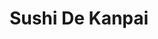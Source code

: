 ---
layout: place
title: "Sushi De Kanpai"
permalink: /maryland/salisbury/sushi-de-kanpai.html
stateAbbr: MD
stateName: Maryland
cityName: Salisbury
seo:
  name: "Sushi De Kanpai"
  type: Restaurant
  links: https://m.facebook.com/SushiDeKanpai/
description: "Innovative sushi & Japanese entrees served with sake & cocktails in a simply appointed space. Sushi De Kanpai serves delicious sushi in Salisbury, Maryland. Try fresh Japanese dishes for a great dining experience. Available for takeout, lunch, and dinner."
place_id: ChIJH0vg28EDuYkRdtGuJBWICCQ
photos:
  - name: >-
      places/ChIJH0vg28EDuYkRdtGuJBWICCQ/photos/AeeoHcJiod0P_0kkCKbgpSSgk8vnwFbyLLe8xXMaG8w-JFAEcIcH34QhwuetU2Gd-aBieh8Z5VlyJSBFHnK-6EpAedml2eNVIJBpcmROGqLWv7weqRP6ciGNYR-aqPma_AOGwGKzgFocq2c4aLyJa7Bm24NgFg7x6_PyLWysisDquYsT0lZSuWGn9wXSDlLmL_UzG5jFF0zaPRIsTRam1p0TvI64BzorbJc9ydCTzGRBV1vSEQj5piUv5RsXShc-m1f95ZmadnJ4htYoyNfSNURclN6CGu6O0FrAk8XRyxsNVcz2UA9jAAsSKDXJpZZdEmC7Ob_XtYgst7iftpqqgOdYDUuLHgVZQBsevBYx_6y2RVLWr91amnM4QK6sPEc-sObflvslMC4Nsm4RIPuqh5O1YpY6ZpCHZg0PIDXPDwX-Hu8
    widthPx: 4030
    heightPx: 2707
    authorAttributions:
      - displayName: Thirty-six Dingo
        uri: https://maps.google.com/maps/contrib/118398733052237490990
        photoUri: >-
          https://lh3.googleusercontent.com/a-/ALV-UjVDhgisWd9BEs4B9pdWyfYWmj1KU2AMWpLbgzf3JRe-Lc_9pjBJ=s100-p-k-no-mo
    flagContentUri: >-
      https://www.google.com/local/imagery/report/?cb_client=maps_api_places.places_api&image_key=!1e10!2sCIHM0ogKEICAgMDIj8HXTA&hl=en-US
    googleMapsUri: >-
      https://www.google.com/maps/place//data=!3m4!1e2!3m2!1sCIHM0ogKEICAgMDIj8HXTA!2e10!4m2!3m1!1s0x89b903c1dbe04b1f:0x2408881524aed176
  - name: >-
      places/ChIJH0vg28EDuYkRdtGuJBWICCQ/photos/AeeoHcL4eqKot2YJfMnIbUvWQCMzCzF6L3HcC7dO1nJWxDpnifP2d9MCOiVzYp1hTMa4EFzhV4DI6cnM8LSnpErNyBf_lMv1V7Y3y-479I9Tagt9xg6qtJ-SSEYPGkQTjyRQcy43JI_dVdAXTZIqmzXAsJHYbSqFA5N8_RhYOKveyb5KRoEIoQ4eIgi6hurD0S5AcWwdbjkSPczWJdjU0T8ukMnxg0wMa_uciP_XZtbrg5zTMc0EPKjQA4-1QM2xrLjX6-gJTsdVUVYBaP4U707QaGWYmlSQ2cmIrU-_Xxgh82BgMQ
    widthPx: 800
    heightPx: 533
    authorAttributions:
      - displayName: Sushi De Kanpai
        uri: https://maps.google.com/maps/contrib/111651103384092599149
        photoUri: >-
          https://lh3.googleusercontent.com/a-/ALV-UjUlYKLn5ytHQi2xkOPTPyQX_FRQQoldFnGN1mH4MGtvW46Pr-U=s100-p-k-no-mo
    flagContentUri: >-
      https://www.google.com/local/imagery/report/?cb_client=maps_api_places.places_api&image_key=!1e10!2sAF1QipPgKRddzpkqKJUavaOw2v0Aol6ukGfrppBo-l19&hl=en-US
    googleMapsUri: >-
      https://www.google.com/maps/place//data=!3m4!1e2!3m2!1sAF1QipPgKRddzpkqKJUavaOw2v0Aol6ukGfrppBo-l19!2e10!4m2!3m1!1s0x89b903c1dbe04b1f:0x2408881524aed176
  - name: >-
      places/ChIJH0vg28EDuYkRdtGuJBWICCQ/photos/AeeoHcIJfWRioq0GAeCsym7COQry4igUXF_9KYl1VFYtHbCVPT-Z4aQqCbONEMb0IBSqZP90Kj2kPE2Iea159PYRH57yhmsUA73Fi5UiLnhQ-iycQqoGgYrk1jTN6LkAd5n-YrjUn4IHYuZu4yE-Pq_5kOFWKAfjYmZhr_5DIpFn26aILOxdUG1g9WYZ0PdZzkzy2ubz1QQuhW0JBWdPFnUqECPH_htpsHJP7L5dGqBeo7SgjAnf8I01deMfZOstOt4ZJpNeRSIBKG5WSzba7Yv3RGmf9UZJj8cTpsXqE4FYJ-lpoSO5JjVZ1bPxybgFJgCS3mePKweJnBsJR3svqsO-MxRwiYMi-p_REG1RixdcRSrAS77G84aXTOWTiGF3V1yr_vQ5NOFkfSo_676PaUe-FzjLdJwvKjuI8VRA5Nt1djFELF3-
    widthPx: 4032
    heightPx: 3024
    authorAttributions:
      - displayName: Thirty-six Dingo
        uri: https://maps.google.com/maps/contrib/118398733052237490990
        photoUri: >-
          https://lh3.googleusercontent.com/a-/ALV-UjVDhgisWd9BEs4B9pdWyfYWmj1KU2AMWpLbgzf3JRe-Lc_9pjBJ=s100-p-k-no-mo
    flagContentUri: >-
      https://www.google.com/local/imagery/report/?cb_client=maps_api_places.places_api&image_key=!1e10!2sCIHM0ogKEICAgMDIj8HXtAE&hl=en-US
    googleMapsUri: >-
      https://www.google.com/maps/place//data=!3m4!1e2!3m2!1sCIHM0ogKEICAgMDIj8HXtAE!2e10!4m2!3m1!1s0x89b903c1dbe04b1f:0x2408881524aed176
  - name: >-
      places/ChIJH0vg28EDuYkRdtGuJBWICCQ/photos/AeeoHcKe6vyMBC0RaDf4127BZG-1ceWj852GgHrkU5SG803f_TEWoY0B7sM52SJag36g6qeEOrYwUUcSWEXcmIRsHRqkeWXXBjc4TtFVSA7yAdaNumJoxr5_A3OKRz6dAeuYgEl5Bi3cySHw9vZ_EoE15xqv8YuIZXIAnGpge9839ZuOM_dkpWB2HXMd8T7yXuHW4WCECHotCI1bb1vnwYdcBWlmbeg1hHN_YiBVomeiQ7_5-1SougYlCiRCpek0Lq1zukaW1ihzsnc9lnTyQAPOkf3M-rmvnFnWFXSsZmDy3_-3qw
    widthPx: 720
    heightPx: 458
    authorAttributions:
      - displayName: Sushi De Kanpai
        uri: https://maps.google.com/maps/contrib/111651103384092599149
        photoUri: >-
          https://lh3.googleusercontent.com/a-/ALV-UjUlYKLn5ytHQi2xkOPTPyQX_FRQQoldFnGN1mH4MGtvW46Pr-U=s100-p-k-no-mo
    flagContentUri: >-
      https://www.google.com/local/imagery/report/?cb_client=maps_api_places.places_api&image_key=!1e10!2sAF1QipPhY6HwQBGoK1hWown98nKaMO9K5veSCuPpp7vt&hl=en-US
    googleMapsUri: >-
      https://www.google.com/maps/place//data=!3m4!1e2!3m2!1sAF1QipPhY6HwQBGoK1hWown98nKaMO9K5veSCuPpp7vt!2e10!4m2!3m1!1s0x89b903c1dbe04b1f:0x2408881524aed176
  - name: >-
      places/ChIJH0vg28EDuYkRdtGuJBWICCQ/photos/AeeoHcKOeQ6ywwbymcudFlkol75u6iEwDjImo9N9mm0uhzOHjhQEOlwLcmvCQiID9msE6ydRCFvxMr2bF3uUoH_YFl-D1xocWLcNidRR7QsMcYJewDVfoTcSvgOih8-DsRS0SXT9IpAY8q6u_zXvro47vwEcXlZC1_vzRd_M8coiGF68Dxfm3iqbqRdNIPuDHUBGA8QUo0hsqN424zjSwILO-Hd5itlU6gQtq54ZJCg1K6jHr4C3ObAfKlBuNOgoeuYRYREzipp7XHZ3tQjK4ITJrcOBxgnqq5YDmz4szFI3upWEKldit-fiYFpa-qW3US1iB4VsEJMihzDrq6kOxJ81-cF1f4EkoeuM1r6CQ9vG0M-mGuhzE0NVGxBgy9CJTvavTxxgxiXVKkvnAnwVExIdSS7O8r5GbjO59AaYzp_L71NORBju
    widthPx: 3072
    heightPx: 4080
    authorAttributions:
      - displayName: Chris Cuppett
        uri: https://maps.google.com/maps/contrib/117661034108303228288
        photoUri: >-
          https://lh3.googleusercontent.com/a-/ALV-UjVsoaVZTmgOn6dJME3A9a2uTYrrgPh7HYIodzmU9PJhG59li1MeLw=s100-p-k-no-mo
    flagContentUri: >-
      https://www.google.com/local/imagery/report/?cb_client=maps_api_places.places_api&image_key=!1e10!2sCIHM0ogKEICAgICLh5Xz-AE&hl=en-US
    googleMapsUri: >-
      https://www.google.com/maps/place//data=!3m4!1e2!3m2!1sCIHM0ogKEICAgICLh5Xz-AE!2e10!4m2!3m1!1s0x89b903c1dbe04b1f:0x2408881524aed176
  - name: >-
      places/ChIJH0vg28EDuYkRdtGuJBWICCQ/photos/AeeoHcI7NJLY-Jqx-yupDbq4ujS261qgsVgsQ9cfv0gm6cLhLBMgSdHluA0A9RICucQVnytRldoES6enzeQgFlRjcs3z7SBDwvmCZRye_8E1Z1yTF6RM30uy6x77BrQyLtu2FJDNZd-YPulD0P0FQOhA-zhR7KYS5yxw-gM8L5AjtLIv35yV-wA3SmZU1Q7GphOyK6gBv4eesMsLFMrLK9kXWt935QZ1j9vVpg24a3fJGF14OJkONsnydmglnjLIxwKnIktCVh8CWcUSEQf1MjBGD-bRwmY-qiROsAccDCGvFhHvrNoxbZ-zk-wEcW1iKm6R2fmrp-FrfPrzly8dDcn4Cw1EmOcfGIYIvKIJWW8dY33p9ot2Je0pjhYDmMFezw8zcrJL5aJFQ1oTmaU6UBck-7Mo1Jojk0FEFy-Cd_MLD5EN7A
    widthPx: 4032
    heightPx: 3024
    authorAttributions:
      - displayName: Paul Johnston
        uri: https://maps.google.com/maps/contrib/116336953626212359382
        photoUri: >-
          https://lh3.googleusercontent.com/a/ACg8ocJ4WB3NfPiUz7dEuzH2ZlWnDcZBYo264MxdSaKmfv_R1wc8s-8=s100-p-k-no-mo
    flagContentUri: >-
      https://www.google.com/local/imagery/report/?cb_client=maps_api_places.places_api&image_key=!1e10!2sCIHM0ogKEICAgICMkNK2Zw&hl=en-US
    googleMapsUri: >-
      https://www.google.com/maps/place//data=!3m4!1e2!3m2!1sCIHM0ogKEICAgICMkNK2Zw!2e10!4m2!3m1!1s0x89b903c1dbe04b1f:0x2408881524aed176
  - name: >-
      places/ChIJH0vg28EDuYkRdtGuJBWICCQ/photos/AeeoHcK8wXq-gywWJQ8bMpZsABk0qWIXg5bnhT1LzEW5fpvDQxrivPCSKwfVJlPj3bP4h6byJrmB9Cl_lh_X5j2m7caS6fawGG08cKtXrKiGGFP4GMeavd4S477WSvn3p_z_OH0flBb9-WmWQSDl0xDzUVhCMxHgx3GdZYFjH_BfRe_hi5uRIEDP9xKOLfmVdOnkiZqdPrux132GygBxOAcN8Qv5g-gwIEa0HDyKc2C8bWof2Up0J-zds7r2Ln-p-gjHC1HejCZgDGdfIi_j6BRPI2k_-Z6Y3K0WDJpj3tM1bhW0l1rFkxDEcpfVS3ODcBLTmI2gmyqmIQqi6gGo-VkxB0OXz5VCECNYCfmRiHiiRYXQ-_vyWlnUIihTOwmbfzabfwu-KB5ryx06BBMNkVAiZBClIxie_2fGY1l6ssBc35dGzLly
    widthPx: 1920
    heightPx: 1080
    authorAttributions:
      - displayName: Greg W
        uri: https://maps.google.com/maps/contrib/116694405027768420041
        photoUri: >-
          https://lh3.googleusercontent.com/a-/ALV-UjWUyikYjldNYxZ5PjFRanln9Xql9FO_s8BkFPcwEF5Yi5BGYG-O=s100-p-k-no-mo
    flagContentUri: >-
      https://www.google.com/local/imagery/report/?cb_client=maps_api_places.places_api&image_key=!1e10!2sCIHM0ogKEICAgIDEx-rJzQE&hl=en-US
    googleMapsUri: >-
      https://www.google.com/maps/place//data=!3m4!1e2!3m2!1sCIHM0ogKEICAgIDEx-rJzQE!2e10!4m2!3m1!1s0x89b903c1dbe04b1f:0x2408881524aed176
  - name: >-
      places/ChIJH0vg28EDuYkRdtGuJBWICCQ/photos/AeeoHcJVNwhSLQho0LPLfHk3YJnYmSo0Wb_7pjPl3ZQVtCcJaaVONDsQiFmH6QLq9S7lhw1AkLZFeD1i1jWmDBZk26_6-WZ5TwK8aowk7GG7khHe3zz7sgTMhSoqiZXac44pPh8C-8hiystxMGRfezJb3KZ8WD2t1PFWlpzSioH1TeeDuS-9UOHSyYRAe2T9U6U6JgPotBUHSQLtlKB7bFyjZUK7LRIfPa6SbDm5TbF7SM64Xifc45sKpRXGa6n03Whe0aXoVULtzFYsrYP83p-rmydmrd-ILGql5XluqPknO5bzC2nM5FsJVG-hLuXmXO4RwBYkZPvK3STq2bnYl9_F7ZXUWQM-HvmtoHiZHfhUeL3HrYLMBqvtC6lSjWXTIqjaaeyaX558to6BPnV3PgDmn2qA_sPa8wuRW5Ah5Q2llntVqQ
    widthPx: 3024
    heightPx: 4032
    authorAttributions:
      - displayName: Ali Raines
        uri: https://maps.google.com/maps/contrib/104006431083947574233
        photoUri: >-
          https://lh3.googleusercontent.com/a-/ALV-UjWwo9UtBugZekbvxqmIXjjf3hzVTWmva2n5v2kGmShWo_QZ9e2H=s100-p-k-no-mo
    flagContentUri: >-
      https://www.google.com/local/imagery/report/?cb_client=maps_api_places.places_api&image_key=!1e10!2sCIHM0ogKEICAgIDaltfeTQ&hl=en-US
    googleMapsUri: >-
      https://www.google.com/maps/place//data=!3m4!1e2!3m2!1sCIHM0ogKEICAgIDaltfeTQ!2e10!4m2!3m1!1s0x89b903c1dbe04b1f:0x2408881524aed176
  - name: >-
      places/ChIJH0vg28EDuYkRdtGuJBWICCQ/photos/AeeoHcKrjJJfiGCfgZQ4rTMyBvSE09jhKYSxrfWHI6jhz5a4Y_u83ll-GB4vRG9kpfFbEVeI28tTyS983Kl3vsPcOwhz3tURg4HvJn7svS5k44h-Jj-61q2EuE2Z4BYVKE9jizhid6cND2233rkfrSjPZugehk8jxRPaojfs5seD4-915FMxDQAS0y8JTfHMBPRadhHr0W0W-H87CW3rRZAukcfuW-ULzRffLEnA668SYudnHujkICDarGsRwH70n-4mxuQTpsnDFmOSaIj2sAeQbqZd7ez3Huea78-grkJpbI75qkE_LepSibC7IvZRGXH-vc-3HzJEX5LjFGqYqzS1YUrA5mXndJZPh7qWyvCde9FAFp5baFryZc-w8asWZVdkhGuoyEcXeNPqjogG6jAoNx80Et6yH5-xBVVlJmh3cmWEnc_B
    widthPx: 4080
    heightPx: 3072
    authorAttributions:
      - displayName: Keith Hornberger
        uri: https://maps.google.com/maps/contrib/112945313616377452228
        photoUri: >-
          https://lh3.googleusercontent.com/a/ACg8ocKmqKk5GkL72NmyvuBsWc9aGZ5uqteGjsCHAxyKvkSPjitc1w=s100-p-k-no-mo
    flagContentUri: >-
      https://www.google.com/local/imagery/report/?cb_client=maps_api_places.places_api&image_key=!1e10!2sCIHM0ogKEICAgICL8dL-kAE&hl=en-US
    googleMapsUri: >-
      https://www.google.com/maps/place//data=!3m4!1e2!3m2!1sCIHM0ogKEICAgICL8dL-kAE!2e10!4m2!3m1!1s0x89b903c1dbe04b1f:0x2408881524aed176
  - name: >-
      places/ChIJH0vg28EDuYkRdtGuJBWICCQ/photos/AeeoHcKl-0gBYDxVb_W5vX_wFPGOXi_MFodXTq1stXQ2FeT0Hl6VVQOjAGZeApm8mQWLQexRyqZ47bKu9nYxS59xr8XrNEszN-A4aicBVZVF_V-MljAsp-UOuoMnuUjyTjUVFc1QCzV5JAE88DfpsU5hFCByKUCWB8PZ9F600PQia3iu-PNu5DCV-BPpRb3rmplkyNrZsYKwv8JHnxYZAs5J4EysiKcCLmU-Rt_knvmo1MqKTtfQgYDIkcPD3oEfmu3Y-PA0__kgAv4n0M08x3FXSQvj4X1ZcNN5S7b_7GHh_xEOl2miunpib0viQVPN76Bi5FW7LLYBDzZC23x797-12943sksAmPM3kjvXaw5izXJatnKuWRHex9sBEFZSODWd2FHhz-iAAoOxtDmGTAFOBSDAJFXDwGGjrzFfufGZLGw
    widthPx: 4032
    heightPx: 3024
    authorAttributions:
      - displayName: Chris Lewis
        uri: https://maps.google.com/maps/contrib/116589850987274524168
        photoUri: >-
          https://lh3.googleusercontent.com/a/ACg8ocLCuqaJfyouBOZpsJ8shmZJ_SQKFI3W2ed44KLO7w20aEeYvA=s100-p-k-no-mo
    flagContentUri: >-
      https://www.google.com/local/imagery/report/?cb_client=maps_api_places.places_api&image_key=!1e10!2sCIHM0ogKEICAgIC6k4CybA&hl=en-US
    googleMapsUri: >-
      https://www.google.com/maps/place//data=!3m4!1e2!3m2!1sCIHM0ogKEICAgIC6k4CybA!2e10!4m2!3m1!1s0x89b903c1dbe04b1f:0x2408881524aed176
address: 109 W Main St, Salisbury, MD 21801, USA
street: 109 W Main St
city: Salisbury
state: MD
zip: '21801'
country: USA
neighborhood: null
latitude: '38.365545'
longitude: '-75.601051'
accessibility_options:
  wheelchairAccessibleParking: true
  wheelchairAccessibleEntrance: true
  wheelchairAccessibleRestroom: true
  wheelchairAccessibleSeating: true
business_status: OPERATIONAL
name: Sushi De Kanpai
google_maps_links:
  directionsUri: >-
    https://www.google.com/maps/dir//''/data=!4m7!4m6!1m1!4e2!1m2!1m1!1s0x89b903c1dbe04b1f:0x2408881524aed176!3e0
  placeUri: https://maps.google.com/?cid=2596474809570218358
  writeAReviewUri: >-
    https://www.google.com/maps/place//data=!4m3!3m2!1s0x89b903c1dbe04b1f:0x2408881524aed176!12e1
  reviewsUri: >-
    https://www.google.com/maps/place//data=!4m4!3m3!1s0x89b903c1dbe04b1f:0x2408881524aed176!9m1!1b1
  photosUri: >-
    https://www.google.com/maps/place//data=!4m3!3m2!1s0x89b903c1dbe04b1f:0x2408881524aed176!10e5
primary_type: Sushi Restaurant
opening_hours:
  regular: null
  current: null
secondary_opening_hours:
  regular:
    weekdayDescriptions: null
    type: null
  current:
    weekdayDescriptions: null
    type: null
phone: (410) 912-1440
price_level: PRICE_LEVEL_MODERATE
price_range: null
rating: '4.5'
rating_count: 264
website: https://m.facebook.com/SushiDeKanpai/
reviews:
  - name: >-
      places/ChIJH0vg28EDuYkRdtGuJBWICCQ/reviews/ChdDSUhNMG9nS0VJQ0FnSUQ1b3JfMzJRRRAB
    relativePublishTimeDescription: 9 months ago
    rating: 5
    text:
      text: >-
        We have walked past this place many times wondering how it was.  Well,
        we stopped and went in.  On a Saturday night it is recommended to get
        reservations.  We didn't have reservations but they gave us a seat at
        the Sushi bar.  It was really fun watching the Sushi Chefs TJ, Raul, and
        Kiichi creating some amazing creations.

        The Owner was working in the kitchen producing some amazing items.  We
        started off with a Tempura dish with Shrimp and fresh vegetables.  The
        vegetables actually come from the husband of the owner's farm.  It was
        very well prepared and extremely delicious. That was followed by the
        Seafood Chowder.  There were ample quantities of seafood and a fantastic
        flavor. We also had the potato filled rolls.

        Following the apps, we had three Sushi rolls, the Top Hat, the Lotus
        Blossom, and the Ocean City.  All were well prepared and very enjoyable.

        Tony and Mel were our servers and made the visit very enjoyable. This is
        definitely a place to visit if you like good sushi and a pleasant
        atmosphere.

        For sure a place I'll visit again.


        6/19/2024

        Went back again. It was fantastic. We got 4 rolls and a Shrimp Shumai. 
        So good. We like to sit at the sushi counter and watch the chefs making
        the delicious rolls.  Always a fun time and amazing food.
      languageCode: en
    originalText:
      text: >-
        We have walked past this place many times wondering how it was.  Well,
        we stopped and went in.  On a Saturday night it is recommended to get
        reservations.  We didn't have reservations but they gave us a seat at
        the Sushi bar.  It was really fun watching the Sushi Chefs TJ, Raul, and
        Kiichi creating some amazing creations.

        The Owner was working in the kitchen producing some amazing items.  We
        started off with a Tempura dish with Shrimp and fresh vegetables.  The
        vegetables actually come from the husband of the owner's farm.  It was
        very well prepared and extremely delicious. That was followed by the
        Seafood Chowder.  There were ample quantities of seafood and a fantastic
        flavor. We also had the potato filled rolls.

        Following the apps, we had three Sushi rolls, the Top Hat, the Lotus
        Blossom, and the Ocean City.  All were well prepared and very enjoyable.

        Tony and Mel were our servers and made the visit very enjoyable. This is
        definitely a place to visit if you like good sushi and a pleasant
        atmosphere.

        For sure a place I'll visit again.


        6/19/2024

        Went back again. It was fantastic. We got 4 rolls and a Shrimp Shumai. 
        So good. We like to sit at the sushi counter and watch the chefs making
        the delicious rolls.  Always a fun time and amazing food.
      languageCode: en
    authorAttribution:
      displayName: Keith Hornberger
      uri: https://www.google.com/maps/contrib/112945313616377452228/reviews
      photoUri: >-
        https://lh3.googleusercontent.com/a/ACg8ocKmqKk5GkL72NmyvuBsWc9aGZ5uqteGjsCHAxyKvkSPjitc1w=s128-c0x00000000-cc-rp-mo-ba4
    publishTime: '2024-06-20T13:13:19.896120Z'
    flagContentUri: >-
      https://www.google.com/local/review/rap/report?postId=ChdDSUhNMG9nS0VJQ0FnSUQ1b3JfMzJRRRAB&d=17924085&t=1
    googleMapsUri: >-
      https://www.google.com/maps/reviews/data=!4m6!14m5!1m4!2m3!1sChdDSUhNMG9nS0VJQ0FnSUQ1b3JfMzJRRRAB!2m1!1s0x89b903c1dbe04b1f:0x2408881524aed176
  - name: >-
      places/ChIJH0vg28EDuYkRdtGuJBWICCQ/reviews/ChdDSUhNMG9nS0VJQ0FnSUQ1b3V2QXlBRRAB
    relativePublishTimeDescription: a year ago
    rating: 1
    text:
      text: >-
        Overall:  Terrible service, mediocre food, ridiculously expensive for
        what you get, and a general waste of time and energy to eat here.


        Went in for a celebratory dinner - showed up just at opening time.  The
        hostess asked if we had a reservation (we didn't) and then proceeded to
        seat us in the back near the hallway to the restroom.  There were
        multiple open tables, including one at the front window, that remained
        empty for the entire meal. In other words, reservations don't matter
        there, so I'm not sure why they act as if they do matter.  The place was
        1/2 empty on a Friday night with a freaking street festival going on
        outside.


        We ordered gyoza, chicken teriyaki, and two different sushi rolls.  The
        gyoza was tasty - light dumpling wrapping and flavorful inside - the
        ponzu sauce wasn't really (no citrus) - it was soy sauce with chili
        oil.  The sushi came out first.  The "dragon" sushi roll was tasty and
        well made, but clearly skimped on the fish.  The other roll was supposed
        to have "seared" salmon, but it was cut so thin that it was completely
        cooked through and rubbery.


        20 minutes into the service the chicken teriyaki was still not on the
        table.  The server came by to ask if everything was okay, but didn't
        listen for an answer- she just asked in passing while walking by.  I
        could have said the kitchen was on fire and she wouldn't have paid
        attention.  We waited another 9 minutes and she came with the check and
        asked if everything was all right.  I told her I hadn't been served yet
        so she went to the kitchen and said that they were cooking it.  We asked
        to cancel the dish and were told "they've already started cooking it." 
        We took the food to go instead because at that point we were done with
        the place.  When the to-go order came I did taste the chicken so I could
        see how it was.  Dry and in need of seasoning is the answer.


        The server offered no explanation for failing to recognize that one
        person hadn't been served their entree, and certainly didn't offer to
        remove the dish, offer a discount, or even apologize.  Overall, very
        disappointing dinner.  Photo shows the "to go" order.  $21 my friends. 
        Save your money or go somewhere else, this place isn't worth it at all.
      languageCode: en
    originalText:
      text: >-
        Overall:  Terrible service, mediocre food, ridiculously expensive for
        what you get, and a general waste of time and energy to eat here.


        Went in for a celebratory dinner - showed up just at opening time.  The
        hostess asked if we had a reservation (we didn't) and then proceeded to
        seat us in the back near the hallway to the restroom.  There were
        multiple open tables, including one at the front window, that remained
        empty for the entire meal. In other words, reservations don't matter
        there, so I'm not sure why they act as if they do matter.  The place was
        1/2 empty on a Friday night with a freaking street festival going on
        outside.


        We ordered gyoza, chicken teriyaki, and two different sushi rolls.  The
        gyoza was tasty - light dumpling wrapping and flavorful inside - the
        ponzu sauce wasn't really (no citrus) - it was soy sauce with chili
        oil.  The sushi came out first.  The "dragon" sushi roll was tasty and
        well made, but clearly skimped on the fish.  The other roll was supposed
        to have "seared" salmon, but it was cut so thin that it was completely
        cooked through and rubbery.


        20 minutes into the service the chicken teriyaki was still not on the
        table.  The server came by to ask if everything was okay, but didn't
        listen for an answer- she just asked in passing while walking by.  I
        could have said the kitchen was on fire and she wouldn't have paid
        attention.  We waited another 9 minutes and she came with the check and
        asked if everything was all right.  I told her I hadn't been served yet
        so she went to the kitchen and said that they were cooking it.  We asked
        to cancel the dish and were told "they've already started cooking it." 
        We took the food to go instead because at that point we were done with
        the place.  When the to-go order came I did taste the chicken so I could
        see how it was.  Dry and in need of seasoning is the answer.


        The server offered no explanation for failing to recognize that one
        person hadn't been served their entree, and certainly didn't offer to
        remove the dish, offer a discount, or even apologize.  Overall, very
        disappointing dinner.  Photo shows the "to go" order.  $21 my friends. 
        Save your money or go somewhere else, this place isn't worth it at all.
      languageCode: en
    authorAttribution:
      displayName: M VP
      uri: https://www.google.com/maps/contrib/100799664454918073177/reviews
      photoUri: >-
        https://lh3.googleusercontent.com/a/ACg8ocKSqfEljErL6yPWO51YKlJ8gCBwwOrVTEWDNlaBqDhGA1750g=s128-c0x00000000-cc-rp-mo-ba2
    publishTime: '2023-10-21T13:16:00.654962Z'
    flagContentUri: >-
      https://www.google.com/local/review/rap/report?postId=ChdDSUhNMG9nS0VJQ0FnSUQ1b3V2QXlBRRAB&d=17924085&t=1
    googleMapsUri: >-
      https://www.google.com/maps/reviews/data=!4m6!14m5!1m4!2m3!1sChdDSUhNMG9nS0VJQ0FnSUQ1b3V2QXlBRRAB!2m1!1s0x89b903c1dbe04b1f:0x2408881524aed176
  - name: >-
      places/ChIJH0vg28EDuYkRdtGuJBWICCQ/reviews/ChZDSUhNMG9nS0VJQ0FnSUN2M1BpRUtBEAE
    relativePublishTimeDescription: 4 months ago
    rating: 5
    text:
      text: The best in Salisbury! Fresh & delicious! The Rasta roll is my fave.
      languageCode: en
    originalText:
      text: The best in Salisbury! Fresh & delicious! The Rasta roll is my fave.
      languageCode: en
    authorAttribution:
      displayName: Kristen Newsom
      uri: https://www.google.com/maps/contrib/116572830843208365515/reviews
      photoUri: >-
        https://lh3.googleusercontent.com/a-/ALV-UjXTTScSCPgZK0fi4RaLxD_NTzwfeG9PK0HVJ5ckDCehmtco79ox4A=s128-c0x00000000-cc-rp-mo-ba3
    publishTime: '2024-12-08T22:56:23.703340Z'
    flagContentUri: >-
      https://www.google.com/local/review/rap/report?postId=ChZDSUhNMG9nS0VJQ0FnSUN2M1BpRUtBEAE&d=17924085&t=1
    googleMapsUri: >-
      https://www.google.com/maps/reviews/data=!4m6!14m5!1m4!2m3!1sChZDSUhNMG9nS0VJQ0FnSUN2M1BpRUtBEAE!2m1!1s0x89b903c1dbe04b1f:0x2408881524aed176
  - name: >-
      places/ChIJH0vg28EDuYkRdtGuJBWICCQ/reviews/ChZDSUhNMG9nS0VJQ0FnSURxeU9tZ01BEAE
    relativePublishTimeDescription: 3 years ago
    rating: 5
    text:
      text: >-
        I'd recommend going early and reserving a table. We always get the udon
        tempura. They have great sushi as well. In the picture we have 6 nigiri
        samplers merged into one plate. Probably the way to go if you're into
        nigiri.
      languageCode: en
    originalText:
      text: >-
        I'd recommend going early and reserving a table. We always get the udon
        tempura. They have great sushi as well. In the picture we have 6 nigiri
        samplers merged into one plate. Probably the way to go if you're into
        nigiri.
      languageCode: en
    authorAttribution:
      displayName: andrew west
      uri: https://www.google.com/maps/contrib/110077353687587426384/reviews
      photoUri: >-
        https://lh3.googleusercontent.com/a-/ALV-UjUBTzniJDrIgWQOZ78GvTq96PVi-i6LTMCB0q7KbsQBGpPvg_PK=s128-c0x00000000-cc-rp-mo-ba4
    publishTime: '2021-06-26T23:40:04.911186Z'
    flagContentUri: >-
      https://www.google.com/local/review/rap/report?postId=ChZDSUhNMG9nS0VJQ0FnSURxeU9tZ01BEAE&d=17924085&t=1
    googleMapsUri: >-
      https://www.google.com/maps/reviews/data=!4m6!14m5!1m4!2m3!1sChZDSUhNMG9nS0VJQ0FnSURxeU9tZ01BEAE!2m1!1s0x89b903c1dbe04b1f:0x2408881524aed176
  - name: >-
      places/ChIJH0vg28EDuYkRdtGuJBWICCQ/reviews/ChdDSUhNMG9nS0VJQ0FnSUMzb083VDh3RRAB
    relativePublishTimeDescription: 5 months ago
    rating: 5
    text:
      text: >-
        Our families favorite restaurant in Salisbury! I would argue this is the
        ONLY gourmet quality restaurant in Salisbury.
      languageCode: en
    originalText:
      text: >-
        Our families favorite restaurant in Salisbury! I would argue this is the
        ONLY gourmet quality restaurant in Salisbury.
      languageCode: en
    authorAttribution:
      displayName: Bryan Glancey
      uri: https://www.google.com/maps/contrib/115637287859966944226/reviews
      photoUri: >-
        https://lh3.googleusercontent.com/a-/ALV-UjWYKV4pEqgmT2VqRyeQO9ow6TW0MnnbQe3Ht2BDXTA5mjjjXoZl=s128-c0x00000000-cc-rp-mo-ba4
    publishTime: '2024-11-01T19:55:56.199770Z'
    flagContentUri: >-
      https://www.google.com/local/review/rap/report?postId=ChdDSUhNMG9nS0VJQ0FnSUMzb083VDh3RRAB&d=17924085&t=1
    googleMapsUri: >-
      https://www.google.com/maps/reviews/data=!4m6!14m5!1m4!2m3!1sChdDSUhNMG9nS0VJQ0FnSUMzb083VDh3RRAB!2m1!1s0x89b903c1dbe04b1f:0x2408881524aed176
parking_options:
  freeStreetParking: true
  paidStreetParking: true
  valetParking: false
payment_options:
  acceptsCreditCards: true
  acceptsDebitCards: true
  acceptsCashOnly: false
  acceptsNfc: true
allow_dogs: null
curbside_pickup: null
delivery: null
dine_in: true
good_for_children: null
good_for_groups: true
good_for_sports: false
live_music: false
menu_for_children: false
outdoor_seating: false
reservable: true
restroom: true
serves_beer: null
serves_breakfast: false
serves_brunch: false
serves_cocktails: true
serves_coffee: null
serves_dinner: true
serves_dessert: true
serves_lunch: true
serves_vegetarian_food: true
serves_wine: null
takeout: true
summary: >-
  Innovative sushi & Japanese entrees served with sake & cocktails in a simply
  appointed space.

---